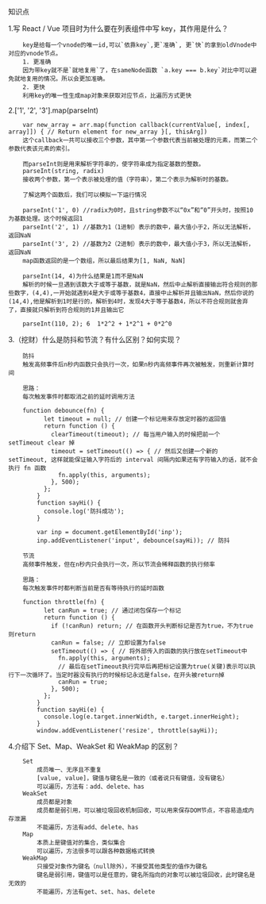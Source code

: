 知识点

1.写 React /  Vue 项目时为什么要在列表组件中写 key，其作用是什么？

		key是给每一个vnode的唯一id,可以`依靠key`,更`准确`, 更`快`的拿到oldVnode中对应的vnode节点。
		1. 更准确
		因为带key就不是`就地复用`了，在sameNode函数 `a.key === b.key`对比中可以避免就地复用的情况。所以会更加准确。
		2. 更快
		利用key的唯一性生成map对象来获取对应节点，比遍历方式更快

2.['1', '2', '3'].map(parseInt) 

  		var new_array = arr.map(function callback(currentValue[, index[, array]]) { // Return element for new_array }[, thisArg])
  		这个callback一共可以接收三个参数，其中第一个参数代表当前被处理的元素，而第二个参数代表该元素的索引。
  	
  		而parseInt则是用来解析字符串的，使字符串成为指定基数的整数。
  		parseInt(string, radix)
  		接收两个参数，第一个表示被处理的值（字符串），第二个表示为解析时的基数。
  	
  		了解这两个函数后，我们可以模拟一下运行情况
  	
  		parseInt('1', 0) //radix为0时，且string参数不以“0x”和“0”开头时，按照10为基数处理。这个时候返回1
  		parseInt('2', 1) //基数为1（1进制）表示的数中，最大值小于2，所以无法解析，返回NaN
  		parseInt('3', 2) //基数为2（2进制）表示的数中，最大值小于3，所以无法解析，返回NaN
  		map函数返回的是一个数组，所以最后结果为[1, NaN, NaN]
  		
  		parseInt(14, 4)为什么结果是1而不是NaN
  		解析的时候一旦遇到该数大于或等于基数，就是NaN，然后中止解析直接输出符合规则的那些数字，(4,4),一开始就遇到4是大于或等于基数4，直接中止解析并且输出NaN，然后你说的(14,4),他是解析到1时是行的，解析到4时，发现4大于等于基数4，所以不符合规则就舍弃了，直接就只解析到符合规则的1并且输出它
  		
  		parseInt(110, 2); 6  1*2^2 + 1*2^1 + 0*2^0

3.（挖财）什么是防抖和节流？有什么区别？如何实现？

		防抖
		触发高频事件后n秒内函数只会执行一次，如果n秒内高频事件再次被触发，则重新计算时间
	
		思路：
		每次触发事件时都取消之前的延时调用方法
	
		function debounce(fn) {
		      let timeout = null; // 创建一个标记用来存放定时器的返回值
		      return function () {
		        clearTimeout(timeout); // 每当用户输入的时候把前一个 setTimeout clear 掉
		        timeout = setTimeout(() => { // 然后又创建一个新的 setTimeout, 这样就能保证输入字符后的 interval 间隔内如果还有字符输入的话，就不会执行 fn 函数
		          fn.apply(this, arguments);
		        }, 500);
		      };
		    }
		    function sayHi() {
		      console.log('防抖成功');
		    }
	
		    var inp = document.getElementById('inp');
		    inp.addEventListener('input', debounce(sayHi)); // 防抖
		    
		节流
		高频事件触发，但在n秒内只会执行一次，所以节流会稀释函数的执行频率
	
		思路：
		每次触发事件时都判断当前是否有等待执行的延时函数
	
		function throttle(fn) {
		      let canRun = true; // 通过闭包保存一个标记
		      return function () {
		        if (!canRun) return; // 在函数开头判断标记是否为true，不为true则return
		        canRun = false; // 立即设置为false
		        setTimeout(() => { // 将外部传入的函数的执行放在setTimeout中
		          fn.apply(this, arguments);
		          // 最后在setTimeout执行完毕后再把标记设置为true(关键)表示可以执行下一次循环了。当定时器没有执行的时候标记永远是false，在开头被return掉
		          canRun = true;
		        }, 500);
		      };
		    }
		    function sayHi(e) {
		      console.log(e.target.innerWidth, e.target.innerHeight);
		    }
		    window.addEventListener('resize', throttle(sayHi));

4.介绍下 Set、Map、WeakSet 和 WeakMap 的区别？

		Set
			成员唯一、无序且不重复
			[value, value]，键值与键名是一致的（或者说只有键值，没有键名）
			可以遍历，方法有：add、delete、has
		WeakSet
			成员都是对象
			成员都是弱引用，可以被垃圾回收机制回收，可以用来保存DOM节点，不容易造成内存泄漏
			不能遍历，方法有add、delete、has
		Map
			本质上是键值对的集合，类似集合
			可以遍历，方法很多可以跟各种数据格式转换
		WeakMap
			只接受对象作为键名（null除外），不接受其他类型的值作为键名
			键名是弱引用，键值可以是任意的，键名所指向的对象可以被垃圾回收，此时键名是无效的
			不能遍历，方法有get、set、has、delete
